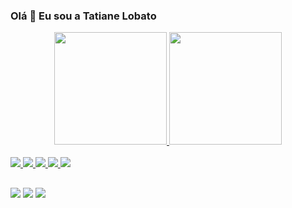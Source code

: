 ### Olá 👋 Eu sou a Tatiane Lobato
<div align="center">
  <a href="https://github.com/tatianelobato">
  <img height="180em" src="https://github-readme-stats.vercel.app/api?username=tatianelobato&show_icons=true&theme=dracula&include_all_commits=true&count_private=true"/>
  <img height="180em" src="https://github-readme-stats.vercel.app/api/top-langs/?username=tatianelobato&layout=compact&langs_count=7&theme=dracula"/>
</div>
  
  <div style="display: inline_block"><br>
  <img src="https://img.icons8.com/color/48/000000/html-5--v1.png"/>
  <img src="https://img.icons8.com/color/48/000000/css3.png"/>
  <img src="https://img.icons8.com/color/48/000000/javascript--v1.png"/>
  <img src="https://img.icons8.com/plasticine/48/000000/react.png"/>
  <img src="https://img.icons8.com/cute-clipart/48/000000/canva-app.png"/>
</div>
  
  ##
  <div>
    <a href="https://instagram.com/tatiane_lobatos" target="_blank"><img src="https://img.icons8.com/fluency/48/000000/instagram-new.png"/></a>
    <a href="https://www.linkedin.com/in/tatianelobatos" target="_blank"><img src="https://img.icons8.com/fluency/48/000000/linkedin.png"/></a>
    <a href="https://wa.me/message/6NIFW5HP6JYTD1" target="_blank"><img src="https://img.icons8.com/color/48/000000/whatsapp--v1.png"/></a>
 
 
</div>
